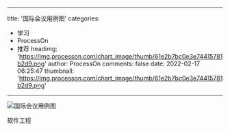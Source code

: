 
---
title: '国际会议用例图'
categories: 
 - 学习
 - ProcessOn
 - 推荐
headimg: 'https://img.processon.com/chart_image/thumb/61e2b7bc0e3e74415781b2d9.png'
author: ProcessOn
comments: false
date: 2022-02-17 06:25:47
thumbnail: 'https://img.processon.com/chart_image/thumb/61e2b7bc0e3e74415781b2d9.png'
---

<div>   
<img class="thumb" alt="国际会议用例图" src="https://img.processon.com/chart_image/thumb/61e2b7bc0e3e74415781b2d9.png" referrerpolicy="no-referrer">
<p>软件工程</p>  
</div>
            